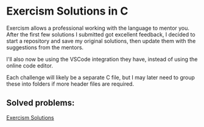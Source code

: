 # Exercism Solutions in C

Exercism allows a professional working with the language to mentor you.  After the first few solutions I submitted got excellent feedback, I decided to start a repository and save my original solutions, then update them with the suggestions from the mentors.

I'll also now be using the VSCode integration they have, instead of using the online code editor.

Each challenge will likely be a separate C file, but I may later need to group these into folders if more header files are required.

## Solved problems:
[Exercism Solutions](https://exercism.org/journey/solutions)